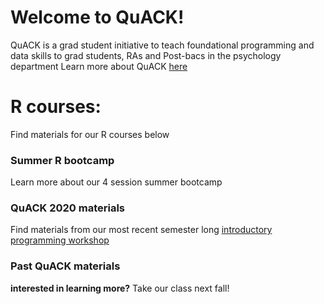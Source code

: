 


# Welcome to QuACK!
QuACK is a grad student initiative to teach foundational programming and data skills to grad students, RAs and Post-bacs in the psychology department
Learn more about QuACK [here](https://wvoorhies.github.io/sample_webpage/about/about)

# R courses:
Find materials for our R courses below

### Summer R bootcamp
Learn more about our 4 session summer bootcamp
### QuACK 2020 materials
Find materials from our most recent semester long [introductory programming workshop](https://wvoorhies.github.io/sample_webpage/QuACK2020/QuACK_2020)

### Past QuACK materials

**interested in learning more?** Take our class next fall!
